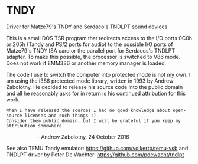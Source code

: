 # TNDY
Driver for Matze79's TNDY and Serdaco's TNDLPT sound devices

This is a small DOS TSR program that redirects access to the I/O ports 0C0h or 205h (Tandy and PS/2 ports for audio) to the possible I/O ports of Matze79's TNDY ISA card or the parallel port for Serdacos's TNDLPT adapter.
To make this possible, the processor is switched to V86 mode. Does not work if EMM386 or another memory manager is loaded.

The code I use to switch the computer into protected mode is not my own. I am using the i386 protected mode library, written in 1993 by Andrew Zabolotny. He decided to release his source code into the public domain and all he reasonably asks for in return is his continued attribution for this work.

    When I have released the sources I had no good knowledge about open-source licenses and such things :)
    Consider them public domain, but I will be grateful if you keep my attribution somewhere.
      - Andrew Zabolotny, 24 October 2016
  
See also 
TEMU Tandy emulator: https://github.com/volkertb/temu-vsb and TNDLPT driver by Peter De Wachter: https://github.com/pdewacht/tndlpt
       
  

